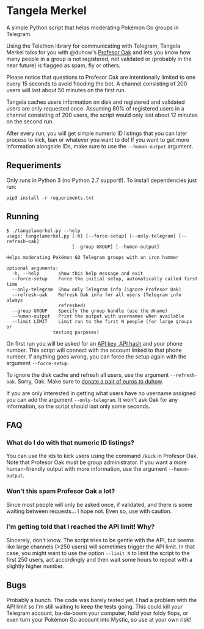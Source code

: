 # Tangela Merkel

A simple Python script that helps moderating Pokémon Go groups in Telegram.

Using the Telethon library for communicating with Telegram, Tangela Merkel
talks for you with @duhow's [Profesor Oak](https://github.com/duhow/ProfesorOak)
and lets you know how many people in a group is not registered, not validated or
(probably in the near future) is flagged as spam, fly or others.

Please notice that questions to Profesor Oak are intentionally limited to one
every 15 seconds to avoid flooding the bot. A channel consisting of 200 users
will last about 50 minutes on the first run.

Tangela caches users information on disk and registered and validated users
are only requested once. Assuming 80% of registered users in a channel consisting
of 200 users, the script would only last about 12 minutes on the second run.

After every run, you will get simple numeric ID listings that you can
later process to kick, ban or whatever you want to do! If you want to get more
information alongside IDs, make sure to use the `--human-output` argument.

## Requeriments

Only runs in Python 3 (no Python 2.7 support!). To install dependencies just run:

```
pip3 install -r requeriments.txt
```

## Running

```
$ ./tangelamerkel.py --help
usage: tangelamerkel.py [-h] [--force-setup] [--only-telegram] [--refresh-oak]
                        [--group GROUP] [--human-output]

Helps moderating Pokémon GO Telegram groups with an iron hammer

optional arguments:
  -h, --help       show this help message and exit
  --force-setup    Force the initial setup, automatically called first time
  --only-telegram  Show only Telegram info (ignore Profesor Oak)
  --refresh-oak    Refresh Oak info for all users (Telegram info always
                   refreshed)
  --group GROUP    Specify the group handle (use the @name)
  --human-output   Print the output with usernames when available
  --limit LIMIT    Limit run to the first N people (for large groups or
                 testing purposes)
```

On first run you will be asked for an [API key, API hash](https://my.telegram.org/)
and your phone number. This script will connect with the account linked to that
phone number. If anything goes wrong, you can force the setup again with the 
argument `--force-setup`.

To ignore the disk cache and refresh all users, use the argument `--refresh-oak`.
Sorry, Oak. Make sure to [donate a pair of euros to duhow](https://donate.profoak.me).

If you are only interested in getting what users have no username assigned
you can add the argument `--only-telegram`. It won't ask Oak for any information,
so the script should last only some seconds.

## FAQ

### What do I do with that numeric ID listings?
You can use the ids to kick users using the command `/kick` in Profesor Oak. Note
that Profesor Oak must be group administrator. If you want a more human-friendly
output with more information, use the argument `--human-output`.

### Won't this spam Profesor Oak a lot?
Since most people will only be asked once, if validated, and there is some waiting
between requests... I hope not. Even so, use with caution.

### I'm getting told that I reached the API limit! Why?
Sincerely, don't know. The script tries to be gentle with the API, but seems like
large channels (>250 users) will sometimes trigger the API limit. In that case,
you might want to use the option `--limit N` to limit the script to the first 250
users, act accordingly and then wait some hours to repeat with a slightly higher
number.

## Bugs

Probably a bunch. The code was barely tested yet. I had a problem with the API
limit so I'm still waiting to keep the tests going. This could kill your Telegram
account, ba-da-boom your computer, hold your foldy flops, or even turn your Pokémon
Go account into Mystic, so use at your own risk!
